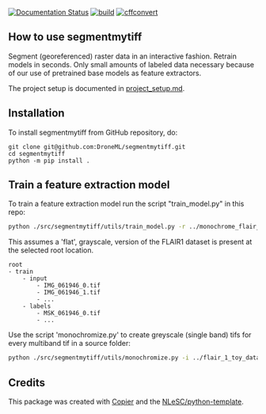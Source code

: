 [![Documentation Status](https://readthedocs.org/projects/segmentmytif/badge/?version=latest)](https://segmentmytif.readthedocs.io/en/latest/?badge=latest) [![build](https://github.com/DroneML/segmentmytif/actions/workflows/build.yml/badge.svg)](https://github.com/DroneML/segmentmytif/actions/workflows/build.yml) [![cffconvert](https://github.com/DroneML/segmentmytif/actions/workflows/cffconvert.yml/badge.svg)](https://github.com/DroneML/segmentmytif/actions/workflows/cffconvert.yml)

## How to use segmentmytiff

Segment (georeferenced) raster data in an interactive fashion. Retrain models in seconds. Only small amounts of labeled data necessary because of our use of pretrained base models as feature extractors.

The project setup is documented in [project_setup.md](devdocs/project_setup.md).

## Installation

To install segmentmytiff from GitHub repository, do:

```console
git clone git@github.com:DroneML/segmentmytiff.git
cd segmentmytiff
python -m pip install .
```

## Train a feature extraction model

To train a feature extraction model run the script "train_model.py" in this repo:
```bash
python ./src/segmentmytiff/utils/train_model.py -r ../monochrome_flair_1_toy_dataset_flat/ --train_set_limit 10
```
This assumes a 'flat', grayscale, version of the FLAIR1 dataset is present at the selected root location.
```
root
- train
    - input
        - IMG_061946_0.tif
        - IMG_061946_1.tif
        - ...
    - labels
        - MSK_061946_0.tif
        - ...    
```
Use the script 'monochromize.py' to create greyscale (single band) tifs for every multiband tif in a source folder:
```bash
python ./src/segmentmytiff/utils/monochromize.py -i ../flair_1_toy_dataset/ -o ../monochrome_flair_1_toy_dataset/
```

## Credits

This package was created with [Copier](https://github.com/copier-org/copier) and the [NLeSC/python-template](https://github.com/NLeSC/python-template).
